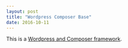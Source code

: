 ```yaml
---
layout: post
title: "Wordpress Composer Base"
date: 2016-10-11
---
```


This is a [Wordpress and Composer framework](https://asha23.github.io/wp-composer-base/).
